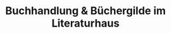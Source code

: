 ---
title: "Buchhandlung & Büchergilde im Literaturhaus"
url: /stuttgart/buchhandlung-und-buechergilde-im-literaturhaus/
shop: Bücher
---